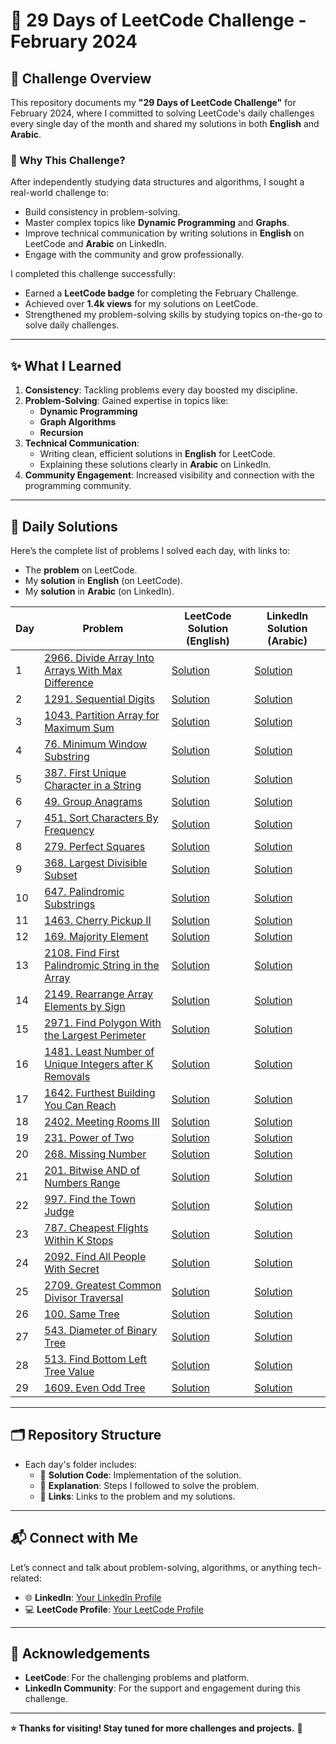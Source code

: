 # 🚀 29 Days of LeetCode Challenge - February 2024

## 🌟 Challenge Overview
This repository documents my **"29 Days of LeetCode Challenge"** for February 2024, where I committed to solving LeetCode's daily challenges every single day of the month and shared my solutions in both **English** and **Arabic**.

### 🔎 Why This Challenge?
After independently studying data structures and algorithms, I sought a real-world challenge to:
-  Build consistency in problem-solving.
-  Master complex topics like **Dynamic Programming** and **Graphs**.
-  Improve technical communication by writing solutions in **English** on LeetCode and **Arabic** on LinkedIn.
-  Engage with the community and grow professionally.

I completed this challenge successfully:
-  Earned a **LeetCode badge** for completing the February Challenge.
-  Achieved over **1.4k views** for my solutions on LeetCode.
-  Strengthened my problem-solving skills by studying topics on-the-go to solve daily challenges.

---

## ✨ What I Learned
1. **Consistency**: Tackling problems every day boosted my discipline.
2. **Problem-Solving**: Gained expertise in topics like:
   -  **Dynamic Programming**
   -  **Graph Algorithms**
   -  **Recursion**
3. **Technical Communication**:
   - Writing clean, efficient solutions in **English** for LeetCode.
   - Explaining these solutions clearly in **Arabic** on LinkedIn.
4. **Community Engagement**: Increased visibility and connection with the programming community.

---

## 📅 Daily Solutions
Here’s the complete list of problems I solved each day, with links to:
- The **problem** on LeetCode.
- My **solution** in **English** (on LeetCode).
- My **solution** in **Arabic** (on LinkedIn).

| Day | Problem                        | LeetCode Solution (English)   | LinkedIn Solution (Arabic)     |
|-----|--------------------------------|--------------------------------|---------------------------------|
| 1   | [2966. Divide Array Into Arrays With Max Difference](https://leetcode.com/problems/divide-array-into-arrays-with-max-difference/description/?envType=daily-question&envId=2024-02-01)             | [Solution](https://leetcode.com/problems/divide-array-into-arrays-with-max-difference/solutions/4658107/beats-99-88-runtime-beats-95-48-memory-c-explained)                 | [Solution](https://www.linkedin.com/posts/nourhan-essam123_%D8%B5%D8%A8%D8%A7%D8%AD-%D8%A7%D9%84%D9%86%D8%B4%D8%A7%D8%B7-%D9%88-%D8%A7%D9%84%D8%AA%D8%AD%D8%AF%D9%89-%D9%85%D9%8A%D9%86-%D9%84%D8%B3%D9%87-%D9%85%D8%AD%D9%84%D8%B4-%D8%A7%D9%84problem-activity-7158707516044931072-2m0P?utm_source=share&utm_medium=member_desktop)                  |
| 2   | [1291. Sequential Digits](https://leetcode.com/problems/sequential-digits/description/?envType=daily-question&envId=2024-02-02)             | [Solution](https://leetcode.com/problems/sequential-digits/solutions/4663190/beats-100-users-c-explained)                 | [Solution](https://www.linkedin.com/posts/nourhan-essam123_leetcode-leetcodechallenge-dailychallenge-activity-7159025837764190208-UPv0?utm_source=share&utm_medium=member_desktop)                  |
| 3   | [1043. Partition Array for Maximum Sum](https://leetcode.com/problems/partition-array-for-maximum-sum/description/)             | [Solution](https://leetcode.com/problems/partition-array-for-maximum-sum/solutions/4671241/beats-94-96-users-dp-tabulation-explained)                 | [Solution](https://www.linkedin.com/posts/nourhan-essam123_leetcodechallenge-consistencyiskey-leetcode-activity-7159560170031722496-r40d?utm_source=share&utm_medium=member_desktop)                  |
| 4   | [76. Minimum Window Substring](https://leetcode.com/problems/minimum-window-substring/description/?envType=daily-question&envId=2024-02-04)             | [Solution](https://leetcode.com/problems/minimum-window-substring/solutions/4675490/beats-98-54-users-c-two-pointers-explained)                 | [Solution](https://www.linkedin.com/posts/nourhan-essam123_leetcodechallenge-leetcode-consistencyiskey-activity-7159858116094836736-cnhR?utm_source=share&utm_medium=member_desktop)                  |
| 5   | [387. First Unique Character in a String](https://leetcode.com/problems/first-unique-character-in-a-string/description/?envType=daily-question&envId=2024-02-05)             | [Solution](https://leetcode.com/problems/first-unique-character-in-a-string/solutions/4679045/beats-99-40-of-users-c-easy-solution)                 | [Solution](https://www.linkedin.com/posts/nourhan-essam123_leetcodechallenge-leetcode-consistencyiskey-activity-7160126995039760384-A-hQ?utm_source=share&utm_medium=member_desktop)                  |
| 6   | [49. Group Anagrams](https://leetcode.com/problems/group-anagrams/description/?envType=daily-question&envId=2024-02-06)             | [Solution](https://leetcode.com/problems/group-anagrams/solutions/4684415/beats-99-49-users-c-explained)                 | [Solution](https://www.linkedin.com/posts/nourhan-essam123_leetcodechallenge-leetcode2024-leetcode-activity-7160491362709123072-RJQj?utm_source=share&utm_medium=member_desktop)                  |
| 7   | [451. Sort Characters By Frequency](https://leetcode.com/problems/sort-characters-by-frequency/description/?envType=daily-question&envId=2024-02-07)             | [Solution](https://leetcode.com/problems/sort-characters-by-frequency/solutions/4690070/beats-99-77-users-c-explained)                 | [Solution](https://www.linkedin.com/posts/nourhan-essam123_leetcodechallenge-leetcode2024-leetcode-activity-7160865041326432256-zmj9?utm_source=share&utm_medium=member_desktop)                  |
| 8   | [279. Perfect Squares](https://leetcode.com/problems/perfect-squares/description/?envType=daily-question&envId=2024-02-08)             | [Solution](https://leetcode.com/problems/perfect-squares/solutions/4696005/beats-95-12-users-c-2-dp-approaches-explained)                 | [Solution](https://www.linkedin.com/posts/nourhan-essam123_leetcodechallenge-leetcode2024-leetcode-activity-7161256758278029312-AfJM?utm_source=share&utm_medium=member_desktop)                  |
| 9   | [368. Largest Divisible Subset](https://leetcode.com/problems/largest-divisible-subset/description/?envType=daily-question&envId=2024-02-09)             | [Solution](https://leetcode.com/problems/largest-divisible-subset/solutions/4702813/beats-97-34-users-c-easy-solution-explained)                 | [Solution](https://www.linkedin.com/posts/nourhan-essam123_leetcodechallenge-leetcode2024-leetcode-activity-7161783965140303873-Viqn?utm_source=share&utm_medium=member_desktop)                  |
| 10  | [647. Palindromic Substrings](https://leetcode.com/problems/palindromic-substrings/description/?envType=daily-question&envId=2024-02-10)             | [Solution](https://leetcode.com/problems/palindromic-substrings/solutions/4705327/beats-100-users-c-two-approaches-explained)                 | [Solution](https://www.linkedin.com/posts/nourhan-essam123_leetcodechallenge-leetcode2024-leetcode-activity-7162013530383224832-t4OV?utm_source=share&utm_medium=member_desktop)                  |
| 11  | [1463. Cherry Pickup II](https://leetcode.com/problems/cherry-pickup-ii/description/?envType=daily-question&envId=2024-02-11)             | [Solution](https://leetcode.com/problems/cherry-pickup-ii/solutions/4710081/beats-94-60-users-3-approaches-explained-c)                 | [Solution](https://www.linkedin.com/posts/nourhan-essam123_leetcodechallenge-leetcode2024-leetcode-activity-7162385967171977217-OvQD?utm_source=share&utm_medium=member_desktop)                  |
| 12  | [169. Majority Element](https://leetcode.com/problems/majority-element/description/?envType=daily-question&envId=2024-02-12)             | [Solution](https://leetcode.com/problems/majority-element/solutions/4714950/beats-98-users-c-3-approaches-explained)                 | [Solution](https://www.linkedin.com/posts/nourhan-essam123_leetcodechallenge-leetcode2024-leetcode-activity-7162754240677978112-BScu?utm_source=share&utm_medium=member_desktop)                  |
| 13  | [2108. Find First Palindromic String in the Array](https://leetcode.com/problems/find-first-palindromic-string-in-the-array/description/?envType=daily-question&envId=2024-02-13)             | [Solution](https://leetcode.com/problems/find-first-palindromic-string-in-the-array/solutions/4719935/beats-96-users-c-2-approaches-explained)                 | [Solution](https://www.linkedin.com/posts/nourhan-essam123_leetcodechallenge-leetcode2024-leetcode-activity-7163109391112552449-3Tgw?utm_source=share&utm_medium=member_desktop)                  |
| 14  | [2149. Rearrange Array Elements by Sign](https://leetcode.com/problems/rearrange-array-elements-by-sign/description/?envType=daily-question&envId=2024-02-14)             | [Solution](https://leetcode.com/problems/rearrange-array-elements-by-sign/solutions/4725398/beats-97-users-c-2-approaches-explained)                 | [Solution](https://www.linkedin.com/posts/nourhan-essam123_leetcodechallenge-leetcode2024-leetcode-activity-7163474051338850304-0sH2?utm_source=share&utm_medium=member_desktop)                  |
| 15  | [2971. Find Polygon With the Largest Perimeter](https://leetcode.com/problems/find-polygon-with-the-largest-perimeter/description/)             | [Solution](https://leetcode.com/problems/find-polygon-with-the-largest-perimeter/solutions/4729600/beats-98-39-users-c-prefix-sum-explained)                 | [Solution](https://www.linkedin.com/posts/nourhan-essam123_leetcodechallenge-leetcode2024-leetcode-activity-7163802011342249984-rkqq?utm_source=share&utm_medium=member_desktop)                  |
| 16  | [1481. Least Number of Unique Integers after K Removals](https://leetcode.com/problems/least-number-of-unique-integers-after-k-removals/description/?envType=daily-question&envId=2024-02-16)             | [Solution](https://leetcode.com/problems/least-number-of-unique-integers-after-k-removals/solutions/4734651/beats-9583-users-c-explained-easy-solution)                 | [Solution](https://www.linkedin.com/posts/nourhan-essam123_leetcodechallenge-leetcode2024-leetcode-activity-7164149174584631297-pY8t?utm_source=share&utm_medium=member_desktop)                  |
| 17  | [1642. Furthest Building You Can Reach](https://leetcode.com/problems/furthest-building-you-can-reach/description/?envType=daily-question&envId=2024-02-17)             | [Solution](https://leetcode.com/problems/furthest-building-you-can-reach/solutions/4740239/beats-99-users-c-min-heaps-explained)                 | [Solution](https://www.linkedin.com/posts/nourhan-essam123_leetcodechallenge-leetcode2024-leetcode-activity-7164627381314338816-KYIC?utm_source=share&utm_medium=member_desktop)                  |
| 18  | [2402. Meeting Rooms III](https://leetcode.com/problems/meeting-rooms-iii/description/?envType=daily-question&envId=2024-02-18)             | [Solution](https://leetcode.com/problems/meeting-rooms-iii/solutions/4746003/beats-99-users-c-min-heaps-explained)                 | [Solution](https://www.linkedin.com/posts/nourhan-essam123_leetcodechallenge-leetcode2024-leetcodesolutions-activity-7164921545235148800-5Ebt?utm_source=share&utm_medium=member_desktop)                  |
| 19  | [231. Power of Two](https://leetcode.com/problems/power-of-two/description/?envType=daily-question&envId=2024-02-19)             | [Solution](https://leetcode.com/problems/power-of-two/solutions/4749130/beats-100-users-c-two-lines-of-code-explained)                 | [Solution](https://www.linkedin.com/posts/nourhan-essam123_leetcodechallenge-leetcode2024-leetcodesolutions-activity-7165197992113684480-MVWJ?utm_source=share&utm_medium=member_desktop)                  |
| 20  | [268. Missing Number](https://leetcode.com/problems/missing-number/description/?envType=daily-question&envId=2024-02-20)             | [Solution](https://leetcode.com/problems/missing-number/solutions/4755305/beats-100-users-c-bitwise-xor-explained)                 | [Solution](https://www.linkedin.com/posts/nourhan-essam123_leetcodechallenge-leetcode2024-leetcodesolutions-activity-7165579138337128448-kgss?utm_source=share&utm_medium=member_desktop)                  |
| 21  | [201. Bitwise AND of Numbers Range](https://leetcode.com/problems/bitwise-and-of-numbers-range/description/?envType=daily-question&envId=2024-02-21)             | [Solution](https://leetcode.com/problems/bitwise-and-of-numbers-range/solutions/4761498/beats-100-users-c-explained)                 | [Solution](https://www.linkedin.com/posts/nourhan-essam123_leetcodechallenge-leetcode2024-leetcodesolutions-activity-7166088586956587011-Kw5h?utm_source=share&utm_medium=member_desktop)                  |
| 22  | [997. Find the Town Judge](https://leetcode.com/problems/find-the-town-judge/description/?envType=daily-question&envId=2024-02-22)             | [Solution](https://leetcode.com/problems/find-the-town-judge/solutions/4765538/beats-100-users-c-explained)                 | [Solution](https://www.linkedin.com/posts/nourhan-essam123_leetcodechallenge-leetcode2024-leetcodesolutions-activity-7166333836392443904-zFvm?utm_source=share&utm_medium=member_desktop)                  |
| 23  | [787. Cheapest Flights Within K Stops](https://leetcode.com/problems/cheapest-flights-within-k-stops/description/?envType=daily-question&envId=2024-02-23)             | [Solution](https://leetcode.com/problems/cheapest-flights-within-k-stops/solutions/4771913/beats-95-21-users-c-dijkstra-s-algorithm-explained)                 | [Solution](https://www.linkedin.com/posts/nourhan-essam123_leetcodechallenge-leetcode2024-leetcodesolutions-activity-7166776094988218368-4NPH?utm_source=share&utm_medium=member_desktop)                  |
| 24  | [2092. Find All People With Secret](https://leetcode.com/problems/find-all-people-with-secret/description/)             | [Solution](https://leetcode.com/problems/find-all-people-with-secret/solutions/4774947/beats-96-users-c-dijkstras-algorithm-explained)                 | [Solution](https://www.linkedin.com/posts/nourhan-essam123_leetcodechallenge-leetcode2024-leetcodesolutions-activity-7167068336495837185-Qs1D?utm_source=share&utm_medium=member_desktop)                  |
| 25  | [2709. Greatest Common Divisor Traversal](https://leetcode.com/problems/greatest-common-divisor-traversal/description/?envType=daily-question&envId=2024-02-25)             | [Solution](https://leetcode.com/problems/greatest-common-divisor-traversal/solutions/4782272/beats-65-45-users-c-bfs-explained)                 | [Solution](https://www.linkedin.com/posts/nourhan-essam123_leetcodechallenge-leetcode2024-leetcodesolutions-activity-7167627810054828033-aMEh?utm_source=share&utm_medium=member_desktop)                  |
| 26  | [100. Same Tree](https://leetcode.com/problems/same-tree/description/?envType=daily-question&envId=2024-02-26)             | [Solution](https://leetcode.com/problems/same-tree/solutions/4783417/beats-100-users-c-2-approaches-explained/)                 | [Solution](https://www.linkedin.com/posts/nourhan-essam123_leetcodechallenge-leetcode2024-leetcodesolutions-activity-7167759322209284097-lsDj?utm_source=share&utm_medium=member_desktop)                  |
| 27  | [543. Diameter of Binary Tree](https://leetcode.com/problems/diameter-of-binary-tree/description/?envType=daily-question&envId=2024-02-27)             | [Solution](https://leetcode.com/problems/diameter-of-binary-tree/solutions/4791586/beats-95-23-users-c-depth-first-search-explained)                 | [Solution](https://www.linkedin.com/posts/nourhan-essam123_leetcodechallenge-leetcode2024-leetcodesolutions-activity-7168333216653664256-g4_j?utm_source=share&utm_medium=member_desktop)                  |
| 28  | [513. Find Bottom Left Tree Value](https://leetcode.com/problems/find-bottom-left-tree-value/description/?envType=daily-question&envId=2024-02-28)             | [Solution](https://leetcode.com/problems/find-bottom-left-tree-value/solutions/4795579/beats-98-29-users-c-easy-solution-explained)                 | [Solution](https://www.linkedin.com/posts/nourhan-essam123_leetcodechallenge-leetcode2024-leetcodesolutions-activity-7168633717240881154-0A-S?utm_source=share&utm_medium=member_desktop)                  |
| 29  | [1609. Even Odd Tree](https://leetcode.com/problems/even-odd-tree/description/)             | [Solution](https://leetcode.com/problems/even-odd-tree/solutions/4798718/beats-9528-users-c-easy-solution-explain-5p5r)                 | [Solution](https://www.linkedin.com/posts/nourhan-essam123_leetcodechallenge-leetcode2024-leetcodesolutions-activity-7168890318195560449-m11C?utm_source=share&utm_medium=member_desktop)                  |

---

## 🗂️ Repository Structure
- Each day's folder includes:
  - 📝 **Solution Code**: Implementation of the solution.
  - 📖 **Explanation**: Steps I followed to solve the problem.
  - 🔗 **Links**: Links to the problem and my solutions.

---

## 📬 Connect with Me
Let’s connect and talk about problem-solving, algorithms, or anything tech-related:
- 🌐 **LinkedIn**: [Your LinkedIn Profile](https://www.linkedin.com/in/nourhan-essam123/) 
- 💻 **LeetCode Profile**: [Your LeetCode Profile](https://leetcode.com/u/norhan123/) 

---

## 🙌 Acknowledgements
- **LeetCode**: For the challenging problems and platform.
- **LinkedIn Community**: For the support and engagement during this challenge.

---

**⭐️ Thanks for visiting! Stay tuned for more challenges and projects.** 🚀
